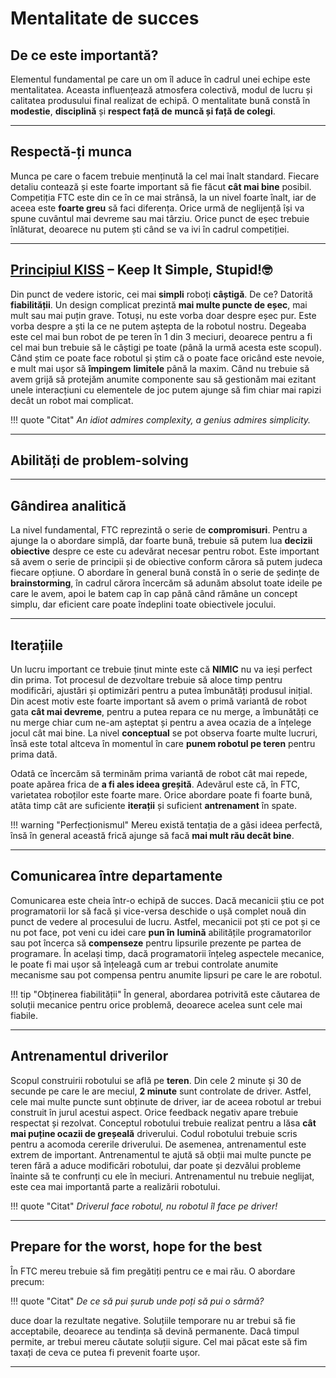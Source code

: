 # **Mentalitate de succes**

## **De ce este importantă?**

Elementul fundamental pe care un om îl aduce în cadrul unei echipe este mentalitatea.
Aceasta influențează atmosfera colectivă, modul de lucru și calitatea produsului final
realizat de echipă. O mentalitate bună constă în **modestie**, **disciplină** și **respect față de**
**muncă și față de colegi**.

<hr>

## **Respectă-ți munca**

Munca pe care o facem trebuie menținută la cel mai înalt standard. Fiecare detaliu contează
și este foarte important să fie făcut **cât mai bine** posibil. Competiția FTC este din ce în ce
mai strânsă, la un nivel foarte înalt, iar de aceea este **foarte greu** să faci diferența. Orice
urmă de neglijență își va spune cuvântul mai devreme sau mai târziu. Orice punct de eșec
trebuie înlăturat, deoarece nu putem ști când se va ivi în cadrul competiției.

<hr>

## <b><a href="https://en.wikipedia.org/wiki/KISS_principle" target="_blank">Principiul KISS</a> – Keep It Simple, Stupid!🤓</b>

Din punct de vedere istoric, cei mai **simpli** roboți **câștigă**. De ce? Datorită **fiabilității**. Un
design complicat prezintă **mai multe puncte de eșec**, mai mult sau mai puțin grave. Totuși,
nu este vorba doar despre eșec pur. Este vorba despre a ști la ce ne putem aștepta de la
robotul nostru. Degeaba este cel mai bun robot de pe teren în 1 din 3 meciuri, deoarece pentru
a fi cel mai bun trebuie să le câștigi pe toate (până la urmă acesta este scopul). Când știm
ce poate face robotul și știm că o poate face oricând este nevoie, e mult mai ușor să **împingem**
**limitele** până la maxim. Când nu trebuie să avem grijă să protejăm anumite componente sau să
gestionăm mai ezitant unele interacțiuni cu elementele de joc putem ajunge să fim chiar mai
rapizi decât un robot mai complicat.

<!--prettier-ignore-start-->
!!! quote "Citat"
    _An idiot admires complexity, a genius admires simplicity._
<!--prettier-ignore-end-->

<hr>

## **Abilități de problem-solving**

<hr>

## **Gândirea analitică**

La nivel fundamental, FTC reprezintă o serie de **compromisuri**. Pentru a ajunge la o
abordare simplă, dar foarte bună, trebuie să putem lua **decizii obiective** despre ce este cu
adevărat necesar pentru robot. Este important să avem o serie de principii și de obiective
conform cărora să putem judeca fiecare opțiune. O abordare în general bună constă în o
serie de ședințe de **brainstorming**, în cadrul cărora încercăm să adunăm absolut toate
ideile pe care le avem, apoi le batem cap în cap până când rămâne un concept simplu,
dar eficient care poate îndeplini toate obiectivele jocului.

<hr>

## **Iterațiile**

Un lucru important ce trebuie ținut minte este că **NIMIC** nu va ieși perfect din prima. Tot
procesul de dezvoltare trebuie să aloce timp pentru modificări, ajustări și optimizări pentru a
putea îmbunătăți produsul inițial. Din acest motiv este foarte important să avem o primă
variantă de robot gata **cât mai devreme**, pentru a putea repara ce nu merge, a îmbunătăți
ce nu merge chiar cum ne-am așteptat și pentru a avea ocazia de a înțelege jocul cât mai
bine. La nivel **conceptual** se pot observa foarte multe lucruri, însă este total altceva în
momentul în care **punem robotul pe teren** pentru prima dată.

Odatâ ce încercăm să terminăm prima variantă de robot cât mai repede, poate apărea frica
de **a fi ales ideea greșită**. Adevărul este că, în FTC, varietatea roboților este foarte mare.
Orice abordare poate fi foarte bună, atâta timp cât are suficiente **iterații** și suficient
**antrenament** în spate.

<!--prettier-ignore-start-->
!!! warning "Perfecționismul"
    Mereu există tentația de a găsi ideea perfectă, însă în general această frică ajunge să facă **mai mult rău decât bine**.
<!--prettier-ignore-end-->

<hr>

## **Comunicarea între departamente**

Comunicarea este cheia într-o echipă de succes. Dacă mecanicii știu ce pot programatorii
lor să facă și vice-versa deschide o ușă complet nouă din punct de vedere al procesului de
lucru. Astfel, mecanicii pot ști ce pot și ce nu pot face, pot veni cu idei care **pun în**
**lumină** abilitățile programatorilor sau pot încerca să **compenseze** pentru lipsurile prezente
pe partea de programare. În același timp, dacă programatorii înțeleg aspectele mecanice,
le poate fi mai ușor să înțeleagă cum ar trebui controlate anumite mecanisme sau pot
compensa pentru anumite lipsuri pe care le are robotul.

<!--prettier-ignore-start-->
!!! tip "Obținerea fiabilității"
    În general, abordarea potrivită este căutarea de soluții mecanice pentru orice problemă,
    deoarece acelea sunt cele mai fiabile.
<!--prettier-ignore-end-->

<hr>

## **Antrenamentul driverilor**

Scopul construirii robotului se află pe **teren**. Din cele 2 minute și 30 de secunde pe care
le are meciul, **2 minute** sunt controlate de driver. Astfel, cele mai multe puncte sunt
obținute de driver, iar de aceea robotul ar trebui construit în jurul acestui aspect.
Orice feedback negativ apare trebuie respectat și rezolvat. Conceptul robotului trebuie
realizat pentru a lăsa **cât mai puține ocazii de greșeală** driverului. Codul robotului trebuie
scris pentru a acomoda cererile driverului. De asemenea, antrenamentul este extrem de
important. Antrenamentul te ajută să obții mai multe puncte pe teren fără a aduce modificări
robotului, dar poate și dezvălui probleme înainte să te confrunți cu ele în meciuri.
Antrenamentul nu trebuie neglijat, este cea mai importantă parte a realizării robotului.

<!--prettier-ignore-start-->
!!! quote "Citat"
    _Driverul face robotul, nu robotul îl face pe driver!_
<!--prettier-ignore-end-->

<hr>

## **Prepare for the worst, hope for the best**

În FTC mereu trebuie să fim pregătiți pentru ce e mai rău. O abordare precum:

<!--prettier-ignore-start-->
!!! quote "Citat"
    _De ce să pui șurub unde poți să pui o sârmă?_
<!--prettier-ignore-end-->

duce doar la rezultate negative. Soluțiile temporare nu ar trebui să fie acceptabile,
deoarece au tendința să devină permanente. Dacâ timpul permite, ar trebui mereu căutate
soluții sigure. Cel mai păcat este să fim taxați de ceva ce putea fi prevenit foarte ușor.

<hr>
